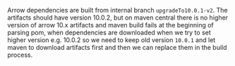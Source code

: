 Arrow dependencies are built from internal branch `upgradeTo10.0.1-v2`.
The artifacts should have version 10.0.2, but on maven central there is no higher version of arrow 10.x artifacts and maven build fails at the beginning of parsing pom, when dependencies are downloaded when we try to set higher version e.g. 10.0.2 so we need to keep old version `10.0.1` and let maven to download artifacts first and then we can replace them in the build process.
